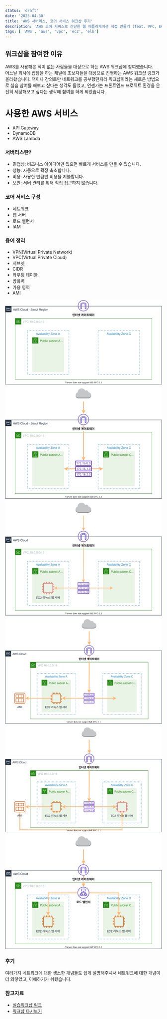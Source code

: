 ```yaml
---
status: 'draft'
date: '2023-04-30'
title: 'AWS 서버리스, 코어 서비스 워크샵 후기'
description: 'AWS 코어 서비스로 간단한 웹 애플리케이션 직접 만들기 (feat. VPC, EC2, ELB)'
tags: [ 'AWS', 'aws', 'vpc', 'ec2', 'elb']
---
```


## 워크샵을 참여한 이유

AWS를 사용해본 적이 없는 사람들을 대상으로 하는 AWS 워크샵에 참여했습니다.<br>
어느날 회사에 잡담을 하는 채널에 초보자들을 대상으로 진행하는 AWS 워크샵 링크가 올라왔습니다. 책이나 강의로만 네트워크를 공부했던지라 워크샵이라는 새로운 방법으로 실습 참여를 해보고 싶다는 생각도 들었고, 언젠가는 프론트엔드 프로젝트 환경을 온전히 세팅해보고 싶다는 생각에 참여를 하게 되었습니다.<br>

# 사용한 AWS 서비스

- API Gateway
- DynamoDB
- AWS Lambda

### 서버리스란?

- 민첩성: 비즈니스 아이디어만 있으면 빠르게 서비스를 만들 수 있습니다.
- 성능: 자동으로 확장 축소합니다.
- 비용: 사용한 만큼만 비용을 지불합니다.
- 보안: 서버 관리를 위해 직접 접근하지 않습니다.

### 코어 서비스 구성

- 네트워크
- 웹 서버
- 로드 밸런서
- IAM

### 용어 정리

- VPN(Virtual Private Network)
- VPC(Virtual Private Cloud)
- 서브넷
- CIDR
- 라우팅 테이블
- 방화벽
- 가용 영역
- AMI

<img src="./vpc.svg" />
<img src="./routingtable.svg" />
<img src="./ec2.svg" />
<img src="./ami.svg" />
<img src="./gateway.svg" />
<img src="./loadbalancer.svg" />

### 후기

여러가지 네트워크에 대한 생소한 개념들도 쉽게 설명해주셔서 네트워크에 대한 개념이 더 와닿았고, 이해하기가 쉬웠습니다.

### 참고자료

- [실습워크샵 링크](https://catalog.us-east-1.prod.workshops.aws/workshops/600420b7-5c4c-498f-9b80-bc7798963ba3/ko-KR/serverless)<br>
- [워크샵 다시보기](https://kr-resources.awscloud.com/aws-builders-korea-program)<br>
